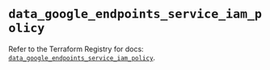 # `data_google_endpoints_service_iam_policy`

Refer to the Terraform Registry for docs: [`data_google_endpoints_service_iam_policy`](https://registry.terraform.io/providers/hashicorp/google/5.29.0/docs/data-sources/endpoints_service_iam_policy).
